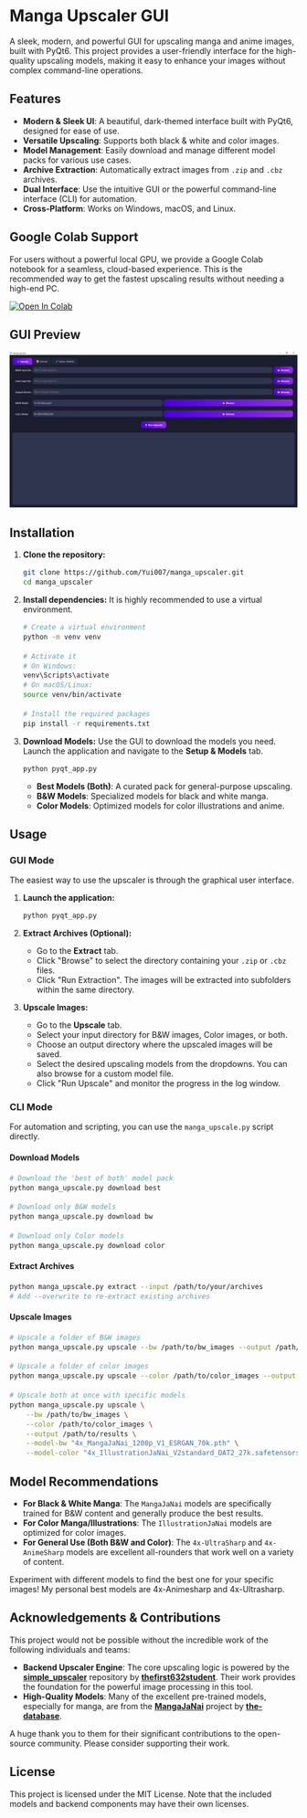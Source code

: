 #  Manga Upscaler GUI

A sleek, modern, and powerful GUI for upscaling manga and anime images, built with PyQt6. This project provides a user-friendly interface for the high-quality upscaling models, making it easy to enhance your images without complex command-line operations.

## Features

- **Modern & Sleek UI**: A beautiful, dark-themed interface built with PyQt6, designed for ease of use.
- **Versatile Upscaling**: Supports both black & white and color images.
- **Model Management**: Easily download and manage different model packs for various use cases.
- **Archive Extraction**: Automatically extract images from `.zip` and `.cbz` archives.
- **Dual Interface**: Use the intuitive GUI or the powerful command-line interface (CLI) for automation.
- **Cross-Platform**: Works on Windows, macOS, and Linux.

## Google Colab Support

For users without a powerful local GPU, we provide a Google Colab notebook for a seamless, cloud-based experience. This is the recommended way to get the fastest upscaling results without needing a high-end PC.

[![Open In Colab](https://colab.research.google.com/assets/colab-badge.svg)](https://colab.research.google.com/github/Yui007/manga_upscaler/blob/main/Manga_Upscaler_Colab.ipynb)

## GUI Preview

![Manga Upscaler GUI](GUI.PNG)

## Installation

1.  **Clone the repository:**
    ```bash
    git clone https://github.com/Yui007/manga_upscaler.git
    cd manga_upscaler
    ```

2.  **Install dependencies:**
    It is highly recommended to use a virtual environment.
    ```bash
    # Create a virtual environment
    python -m venv venv

    # Activate it
    # On Windows:
    venv\Scripts\activate
    # On macOS/Linux:
    source venv/bin/activate

    # Install the required packages
    pip install -r requirements.txt
    ```

3.  **Download Models:**
    Use the GUI to download the models you need. Launch the application and navigate to the **Setup & Models** tab.
    ```bash
    python pyqt_app.py
    ```
    - **Best Models (Both)**: A curated pack for general-purpose upscaling.
    - **B&W Models**: Specialized models for black and white manga.
    - **Color Models**: Optimized models for color illustrations and anime.

## Usage

### GUI Mode

The easiest way to use the upscaler is through the graphical user interface.

1.  **Launch the application:**
    ```bash
    python pyqt_app.py
    ```

2.  **Extract Archives (Optional):**
    - Go to the **Extract** tab.
    - Click "Browse" to select the directory containing your `.zip` or `.cbz` files.
    - Click "Run Extraction". The images will be extracted into subfolders within the same directory.

3.  **Upscale Images:**
    - Go to the **Upscale** tab.
    - Select your input directory for B&W images, Color images, or both.
    - Choose an output directory where the upscaled images will be saved.
    - Select the desired upscaling models from the dropdowns. You can also browse for a custom model file.
    - Click "Run Upscale" and monitor the progress in the log window.

### CLI Mode

For automation and scripting, you can use the `manga_upscale.py` script directly.

#### Download Models

```bash
# Download the 'best of both' model pack
python manga_upscale.py download best

# Download only B&W models
python manga_upscale.py download bw

# Download only Color models
python manga_upscale.py download color
```

#### Extract Archives

```bash
python manga_upscale.py extract --input /path/to/your/archives
# Add --overwrite to re-extract existing archives
```

#### Upscale Images

```bash
# Upscale a folder of B&W images
python manga_upscale.py upscale --bw /path/to/bw_images --output /path/to/results

# Upscale a folder of color images
python manga_upscale.py upscale --color /path/to/color_images --output /path/to/results

# Upscale both at once with specific models
python manga_upscale.py upscale \
    --bw /path/to/bw_images \
    --color /path/to/color_images \
    --output /path/to/results \
    --model-bw "4x_MangaJaNai_1200p_V1_ESRGAN_70k.pth" \
    --model-color "4x_IllustrationJaNai_V2standard_DAT2_27k.safetensors"
```

## Model Recommendations

-   **For Black & White Manga**: The `MangaJaNai` models are specifically trained for B&W content and generally produce the best results.
-   **For Color Manga/Illustrations**: The `IllustrationJaNai` models are optimized for color images.
-   **For General Use (Both B&W and Color)**: The `4x-UltraSharp` and `4x-AnimeSharp` models are excellent all-rounders that work well on a variety of content.

Experiment with different models to find the best one for your specific images!
My personal best models are 4x-Animesharp and 4x-Ultrasharp.

## Acknowledgements & Contributions

This project would not be possible without the incredible work of the following individuals and teams:

-   **Backend Upscaler Engine**: The core upscaling logic is powered by the **[simple_upscaler](https://github.com/thefirst632student/simple_upscaler)** repository by **[thefirst632student](https://github.com/thefirst632student)**. Their work provides the foundation for the powerful image processing in this tool.
-   **High-Quality Models**: Many of the excellent pre-trained models, especially for manga, are from the **[MangaJaNai](https://github.com/the-database/MangaJaNai)** project by **[the-database](https://github.com/the-database)**.

A huge thank you to them for their significant contributions to the open-source community. Please consider supporting their work.

## License

This project is licensed under the MIT License. Note that the included models and backend components may have their own licenses.
